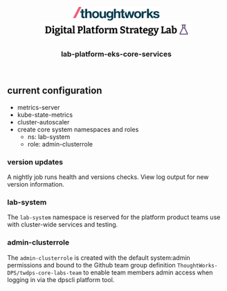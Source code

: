 <div align="center">
	<p>
		<img alt="Thoughtworks Logo" src="https://raw.githubusercontent.com/ThoughtWorks-DPS/static/master/thoughtworks_flamingo_wave.png?sanitize=true" width=200 />
    <br />
		<img alt="DPS Title" src="https://raw.githubusercontent.com/ThoughtWorks-DPS/static/master/dps_lab_title.png?sanitize=true" width=350/>
	</p>
  <h3>lab-platform-eks-core-services</h3>
</div>
<br />

## current configuration

* metrics-server
* kube-state-metrics
* cluster-autoscaler
* create core system namespaces and roles
  * ns: lab-system
  * role: admin-clusterrole

### version updates

A nightly job runs health and versions checks. View log output for new version information.  

### lab-system

The `lab-system` namespace is reserved for the platform product teams use with cluster-wide services and testing.  

### admin-clusterrole

The `admin-clusterrole` is created with the default system:admin permissions and bound to the Github team group definition `ThoughtWorks-DPS/twdps-core-labs-team` to enable team members admin access when logging in via the dpscli platform tool.  
